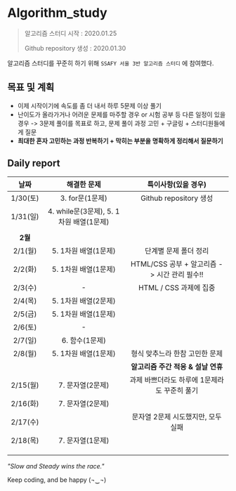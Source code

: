 # Algorithm_study

> 알고리즘 스터디 시작 : 2020.01.25
>
> Github repository 생성 : 2020.01.30



알고리즘 스터디를 꾸준히 하기 위해 `SSAFY 서울 3반 알고리즘 스터디` 에 참여했다.



## 목표 및 계획

- 이제 시작이기에 속도를 좀 더 내서 하루 5문제 이상 풀기
- 난이도가 올라가거나 어려운 문제를 마주할 경우 or 시험 공부 등 다른 일정이 있을 경우 -> 3문제 풀이를 목표로 하고, 문제 풀이 과정 고민 + 구글링 + 스터디원들에게 질문
- **최대한 혼자 고민하는 과정 반복하기 + 막히는 부분을 명확하게 정리해서 질문하기**



## Daily report

|   날짜   |               해결한 문제               |             특이사항(있을 경우)              |
| :------: | :-------------------------------------: | :------------------------------------------: |
| 1/30(토) |             3. for문(1문제)             |            Github repository 생성            |
| 1/31(일) | 4. while문(3문제), 5. 1차원 배열(1문제) |                                              |
|          |                                         |                                              |
| **2월**  |                                         |                                              |
| 2/1(월)  |          5. 1차원 배열(1문제)           |            단계별 문제 폴더 정리             |
| 2/2(화)  |          5. 1차원 배열(1문제)           | HTML/CSS 공부 + 알고리즘 -> 시간 관리 필수!! |
| 2/3(수)  |                    -                    |            HTML / CSS 과제에 집중            |
| 2/4(목)  |          5. 1차원 배열(2문제)           |                                              |
| 2/5(금)  |          5. 1차원 배열(1문제)           |                                              |
| 2/6(토)  |                    -                    |                                              |
| 2/7(일)  |             6. 함수(1문제)              |                                              |
| 2/8(월)  |          5. 1차원 배열(1문제)           |        형식 맞추느라 한참 고민한 문제        |
|          |                                         |      **알고리즘 주간 적응 & 설날 연휴**      |
| 2/15(월) |            7. 문자열(2문제)             | 과제 바쁘더라도 하루에 1문제라도 꾸준히 풀기 |
| 2/16(화) |            7. 문자열(2문제)             |                                              |
| 2/17(수) |                                         |      문자열 2문제 시도했지만, 모두 실패      |
| 2/18(목) |            7. 문자열(1문제)             |                                              |
|          |                                         |                                              |
|          |                                         |                                              |
|          |                                         |                                              |



*"Slow and Steady wins the race."* 

Keep coding, and be happy (¬‿¬)